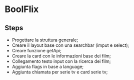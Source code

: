 # BoolFlix


## Steps

- Progettare la struttura generale;
- Creare il layout base con una searchbar (imput e select);
- Creare funzione getApi;
- Creare la card con le informazioni base dei film;
- Collegamento testo input con la ricerca dei film;
- Aggiunta flags in base a language;
- Aggiunta chiamata per serie tv e card serie tv;

